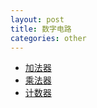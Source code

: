 ```yaml
---
layout: post
title: 数字电路
categories: other
---
```

  
- [加法器](https://zh.wikipedia.org/wiki/%E5%8A%A0%E6%B3%95%E5%99%A8)
- [乘法器](https://zh.wikipedia.org/wiki/%E4%B9%98%E6%B3%95%E5%99%A8)
- [计数器](https://zh.wikipedia.org/wiki/%E8%AE%A1%E6%95%B0%E5%99%A8)
